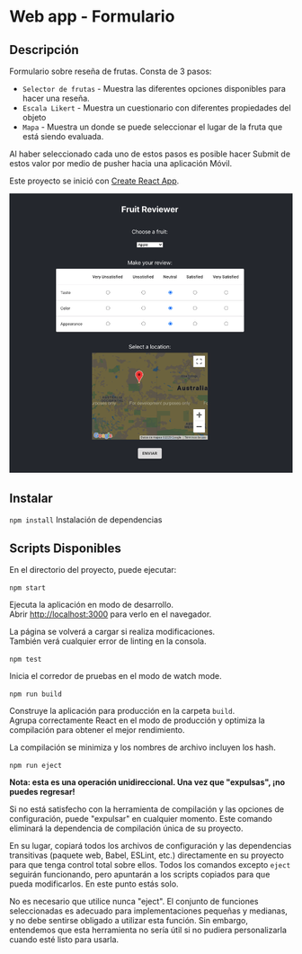 # Web app - Formulario

## Descripción

Formulario sobre reseña de frutas. 
Consta de 3 pasos:

- `Selector de frutas` - Muestra las diferentes opciones disponibles para hacer una reseña.
- `Escala Likert` - Muestra un cuestionario con diferentes propiedades del objeto
- `Mapa` - Muestra un donde se puede seleccionar el lugar de la fruta que está siendo evaluada.

Al haber seleccionado cada uno de estos pasos es posible hacer Submit de estos valor por medio de pusher hacia una aplicación Móvil.

Este proyecto se inició con [Create React App](https://github.com/facebook/create-react-app).

<img src="../screenshots/web.png" width="600">

## Instalar

`npm install`
Instalación de dependencias

## Scripts Disponibles

En el directorio del proyecto, puede ejecutar:

`npm start`

Ejecuta la aplicación en modo de desarrollo. <br />
Abrir [http://localhost:3000](http://localhost:3000) para verlo en el navegador.

La página se volverá a cargar si realiza modificaciones. <br />
También verá cualquier error de linting en la consola.

`npm test`

Inicia el corredor de pruebas en el modo de watch mode.

`npm run build`

Construye la aplicación para producción en la carpeta `build`. <br />
Agrupa correctamente React en el modo de producción y optimiza la compilación para obtener el mejor rendimiento.

La compilación se minimiza y los nombres de archivo incluyen los hash. <br />

`npm run eject`

**Nota: esta es una operación unidireccional. Una vez que "expulsas", ¡no puedes regresar!**

Si no está satisfecho con la herramienta de compilación y las opciones de configuración, puede "expulsar" en cualquier momento. Este comando eliminará la dependencia de compilación única de su proyecto.

En su lugar, copiará todos los archivos de configuración y las dependencias transitivas (paquete web, Babel, ESLint, etc.) directamente en su proyecto para que tenga control total sobre ellos. Todos los comandos excepto `eject` seguirán funcionando, pero apuntarán a los scripts copiados para que pueda modificarlos. En este punto estás solo.

No es necesario que utilice nunca "eject". El conjunto de funciones seleccionadas es adecuado para implementaciones pequeñas y medianas, y no debe sentirse obligado a utilizar esta función. Sin embargo, entendemos que esta herramienta no sería útil si no pudiera personalizarla cuando esté listo para usarla.